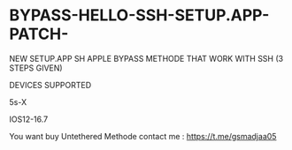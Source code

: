 # BYPASS-HELLO-SSH-SETUP.APP-PATCH-
NEW SETUP.APP SH APPLE BYPASS METHODE THAT WORK WITH SSH (3 STEPS GIVEN)

DEVICES SUPPORTED 

5s-X 

IOS12-16.7

You want buy Untethered Methode contact me : https://t.me/gsmadjaa05
